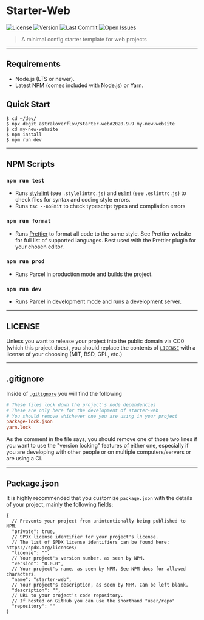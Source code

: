 # Starter-Web

[![License][license-img]](https://github.com/astraloverflow/starter-web/blob/master/LICENSE)
[![Version][version-img]](https://github.com/astraloverflow/starter-web/releases)
[![Last Commit][last-commit-img]](https://github.com/astraloverflow/starter-web/commits/master)
[![Open Issues][issues-img]](https://github.com/astraloverflow/starter-web/issues)

> A minimal config starter template for web projects

---

## Requirements

- Node.js (LTS or newer).
- Latest NPM (comes included with Node.js) or Yarn.

## Quick Start

```shell
$ cd ~/dev/
$ npx degit astraloverflow/starter-web#2020.9.9 my-new-website
$ cd my-new-website
$ npm install
$ npm run dev
```

---

## NPM Scripts

### `npm run test`

- Runs [stylelint](https://stylelint.io) (see `.stylelintrc.js`) and [eslint](https://eslint.org) (see `.eslintrc.js`) to check files for syntax and coding style errors.
- Runs `tsc --noEmit` to check typescript types and compliation errors

### `npm run format`

- Runs [Prettier](https://prettier.io) to format all code to the same style. See Prettier website for full list of supported languages. Best used with the Prettier plugin for your chosen editor.

### `npm run prod`

- Runs Parcel in production mode and builds the project.

### `npm run dev`

- Runs Parcel in development mode and runs a development server.

---

## LICENSE

Unless you want to release your project into the public domain via CC0 (which this project does), you should replace the contents of [`LICENSE`](./LICENSE) with a license of your choosing (MIT, BSD, GPL, etc.)

---

## .gitignore

Inside of [`.gitignore`](./.gitignore) you will find the following

```ini
# These files lock down the project's node dependencies
# These are only here for the development of starter-web
# You should remove whichever one you are using in your project
package-lock.json
yarn.lock
```

As the comment in the file says, you should remove one of those two lines if you want to use the "version locking" features of either one, especially if you are developing with other people or on multiple computers/servers or are using a CI.

---

## Package.json

It is highly recommended that you customize `package.json` with the details of your project, mainly the following fields:

```jsonc
{
  // Prevents your project from unintentionally being published to NPM.
  "private": true,
  // SPDX license identifier for your project's license.
  // The list of SPDX license identifiers can be found here: https://spdx.org/licenses/
  "license": "",
  // Your project's version number, as seen by NPM.
  "version": "0.0.0",
  // Your project's name, as seen by NPM. See NPM docs for allowed characters.
  "name": "starter-web",
  // Your project's description, as seen by NPM. Can be left blank.
  "description": "",
  // URL to your project's code repository.
  // If hosted on GitHub you can use the shorthand "user/repo"
  "repository": ""
}
```

[license-img]: https://img.shields.io/github/license/astraloverflow/starter-web.svg
[version-img]: https://img.shields.io/github/release/astraloverflow/starter-web.svg
[last-commit-img]: https://img.shields.io/github/last-commit/astraloverflow/starter-web.svg
[issues-img]: https://img.shields.io/github/issues-raw/astraloverflow/starter-web.svg
